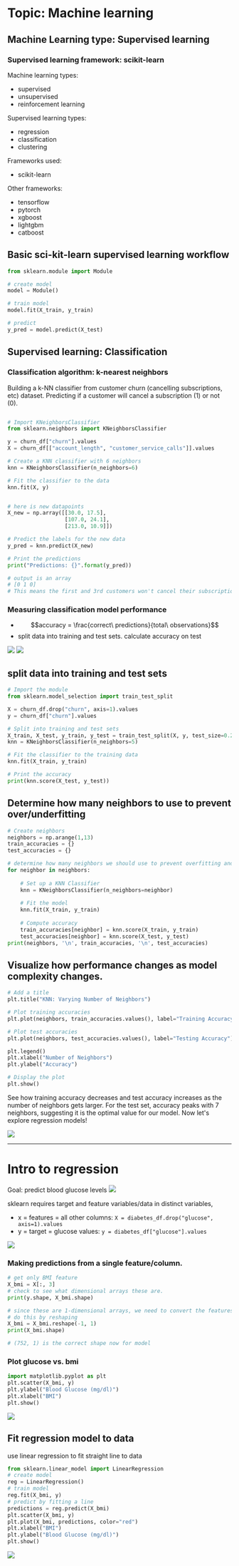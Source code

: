 # Topic: Machine learning
## Machine Learning type: Supervised learning
### Supervised learning framework: scikit-learn

Machine learning types:
- supervised
- unsupervised
- reinforcement learning

Supervised learning types:
- regression
- classification
- clustering

Frameworks used:
- scikit-learn


Other frameworks:
- tensorflow
- pytorch
- xgboost
- lightgbm
- catboost

## Basic sci-kit-learn supervised learning workflow
``` python
from sklearn.module import Module

# create model
model = Module()

# train model
model.fit(X_train, y_train)

# predict
y_pred = model.predict(X_test)

```

## Supervised learning: Classification
### Classification algorithm: k-nearest neighbors

Building a k-NN classifier from customer churn (cancelling subscriptions, etc) dataset.
Predicting if a customer will cancel a subscription (1) or not (0).

``` python

# Import KNeighborsClassifier
from sklearn.neighbors import KNeighborsClassifier

y = churn_df["churn"].values
X = churn_df[["account_length", "customer_service_calls"]].values

# Create a KNN classifier with 6 neighbors
knn = KNeighborsClassifier(n_neighbors=6)

# Fit the classifier to the data
knn.fit(X, y)


# here is new datapoints
X_new = np.array([[30.0, 17.5],
                  [107.0, 24.1],
                  [213.0, 10.9]])

# Predict the labels for the new data
y_pred = knn.predict(X_new)

# Print the predictions
print("Predictions: {}".format(y_pred))

# output is an array
# [0 1 0]
# This means the first and 3rd customers won't cancel their subscription.  But how do we know how accurate this prediction is?  Need to measure model performance.

```
### Measuring classification model performance

- $$accuracy = \frac{correct\ predictions}{total\ observations}$$
- split data into training and test sets.  calculate accuracy on test

![](/zz-img/20250202_13-51-01.png)
![](/zz-img/20250202_13-51-53.png)

## split data into training and test sets
``` python
# Import the module
from sklearn.model_selection import train_test_split

X = churn_df.drop("churn", axis=1).values
y = churn_df["churn"].values

# Split into training and test sets
X_train, X_test, y_train, y_test = train_test_split(X, y, test_size=0.2, random_state=42, stratify=y)
knn = KNeighborsClassifier(n_neighbors=5)

# Fit the classifier to the training data
knn.fit(X_train, y_train)

# Print the accuracy
print(knn.score(X_test, y_test))
```

## Determine how many neighbors to use to prevent over/underfitting
``` python
# Create neighbors
neighbors = np.arange(1,13)
train_accuracies = {}
test_accuracies = {}

# determine how many neighbors we should use to prevent overfitting and underfitting.  Loop through each of the neighbor values 1:13
for neighbor in neighbors:
  
	# Set up a KNN Classifier
	knn = KNeighborsClassifier(n_neighbors=neighbor)
  
	# Fit the model
	knn.fit(X_train, y_train)
  
	# Compute accuracy
	train_accuracies[neighbor] = knn.score(X_train, y_train)
	test_accuracies[neighbor] = knn.score(X_test, y_test)
print(neighbors, '\n', train_accuracies, '\n', test_accuracies)
```

## Visualize how performance changes as model complexity changes.  
``` python
# Add a title
plt.title("KNN: Varying Number of Neighbors")

# Plot training accuracies
plt.plot(neighbors, train_accuracies.values(), label="Training Accuracy")

# Plot test accuracies
plt.plot(neighbors, test_accuracies.values(), label="Testing Accuracy")

plt.legend()
plt.xlabel("Number of Neighbors")
plt.ylabel("Accuracy")

# Display the plot
plt.show()
```

See how training accuracy decreases and test accuracy increases as the number of neighbors gets larger. For the test set, accuracy peaks with 7 neighbors, suggesting it is the optimal value for our model. Now let's explore regression models!

![](/zz-img/20250203_17-50-23.png)

---

# Intro to regression

Goal: predict blood glucose levels
![](/zz-img/20250203_17-51-41.png)

sklearn requires target and feature variables/data in distinct variables, 
- x = features = all other columns: `X = diabetes_df.drop("glucose", axis=1).values`
- y = target = glucose values: `y = diabetes_df["glucose"].values`

![](/zz-img/20250203_17-58-02.png)

### Making predictions from a single feature/column. 

``` python
# get only BMI feature
X_bmi = X[:, 3]
# check to see what dimensional arrays these are.  
print(y.shape, X_bmi.shape)

# since these are 1-dimensional arrays, we need to convert the features 2D for sklearn
# do this by reshaping
X_bmi = X_bmi.reshape(-1, 1)
print(X_bmi.shape)

# (752, 1) is the correct shape now for model 
```

### Plot glucose vs. bmi

```python
import matplotlib.pyplot as plt
plt.scatter(X_bmi, y)
plt.ylabel("Blood Glucose (mg/dl)")
plt.xlabel("BMI")
plt.show() 
```
![](/zz-img/20250203_18-04-13.png)

## Fit regression model to data
use linear regression to fit straight line to data
``` python
from sklearn.linear_model import LinearRegression
# create model
reg = LinearRegression()
# train model
reg.fit(X_bmi, y)
# predict by fitting a line
predictions = reg.predict(X_bmi)
plt.scatter(X_bmi, y)
plt.plot(X_bmi, predictions, color="red")
plt.xlabel("BMI")
plt.ylabel("Blood Glucose (mg/dl)")
plt.show()
```
![](/zz-img/20250203_18-07-29.png)